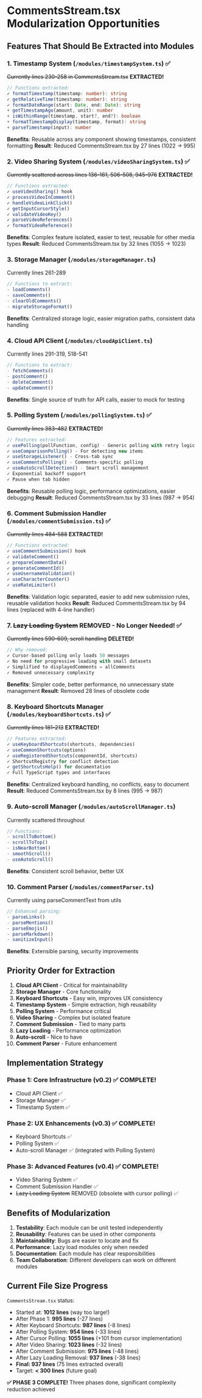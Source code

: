 # CommentsStream.tsx Modularization Opportunities

## Features That Should Be Extracted into Modules

### 1. **Timestamp System** (`/modules/timestampSystem.ts`) ✅
~~Currently lines 230-258 in CommentsStream.tsx~~ **EXTRACTED!**
```typescript
// Functions extracted:
✓ formatTimestamp(timestamp: number): string
✓ getRelativeTime(timestamp: number): string  
✓ formatDateRange(start: Date, end: Date): string
+ getTimestampAgo(amount, unit): number
+ isWithinRange(timestamp, start?, end?): boolean
+ formatTimestampDisplay(timestamp, format): string
+ parseTimestamp(input): number
```
**Benefits**: Reusable across any component showing timestamps, consistent formatting
**Result**: Reduced CommentsStream.tsx by 27 lines (1022 → 995)

### 2. **Video Sharing System** (`/modules/videoSharingSystem.ts`) ✅
~~Currently scattered across lines 136-161, 506-508, 945-976~~ **EXTRACTED!**
```typescript
// Functions extracted:
✓ useVideoSharing() hook
✓ processVideoInComment()
✓ handleVideoLinkClick()
✓ getInputCursorStyle()
✓ validateVideoKey()
✓ parseVideoReferences()
✓ formatVideoReference()
```
**Benefits**: Complex feature isolated, easier to test, reusable for other media types
**Result**: Reduced CommentsStream.tsx by 32 lines (1055 → 1023)

### 3. **Storage Manager** (`/modules/storageManager.ts`)
Currently lines 261-289
```typescript
// Functions to extract:
- loadComments()
- saveComments()
- clearOldComments()
- migrateStorageFormat()
```
**Benefits**: Centralized storage logic, easier migration paths, consistent data handling

### 4. **Cloud API Client** (`/modules/cloudApiClient.ts`)
Currently lines 291-319, 518-541
```typescript
// Functions to extract:
- fetchComments()
- postComment()
- deleteComment()
- updateComment()
```
**Benefits**: Single source of truth for API calls, easier to mock for testing

### 5. **Polling System** (`/modules/pollingSystem.ts`) ✅
~~Currently lines 383-482~~ **EXTRACTED!**
```typescript
// Features extracted:
✓ usePolling(pollFunction, config) - Generic polling with retry logic
✓ useComparisonPolling() - For detecting new items
✓ useStorageListener() - Cross-tab sync
✓ useCommentsPolling() - Comments-specific polling
✓ useAutoScrollDetection() - Smart scroll management
✓ Exponential backoff support
✓ Pause when tab hidden
```
**Benefits**: Reusable polling logic, performance optimizations, easier debugging
**Result**: Reduced CommentsStream.tsx by 33 lines (987 → 954)

### 6. **Comment Submission Handler** (`/modules/commentSubmission.ts`) ✅
~~Currently lines 484-588~~ **EXTRACTED!**
```typescript
// Functions extracted:
✓ useCommentSubmission() hook
✓ validateComment()
✓ prepareCommentData()
✓ generateCommentId()
✓ useUsernameValidation()
✓ useCharacterCounter()
✓ useRateLimiter()
```
**Benefits**: Validation logic separated, easier to add new submission rules, reusable validation hooks
**Result**: Reduced CommentsStream.tsx by 94 lines (replaced with 4-line handler)

### 7. ~~**Lazy Loading System**~~ **REMOVED - No Longer Needed!** ✅
~~Currently lines 590-609, scroll handling~~ **DELETED!**
```typescript
// Why removed:
✓ Cursor-based polling only loads 50 messages
✓ No need for progressive loading with small datasets
✓ Simplified to displayedComments = allComments
✓ Removed unnecessary complexity
```
**Benefits**: Simpler code, better performance, no unnecessary state management
**Result**: Removed 28 lines of obsolete code

### 8. **Keyboard Shortcuts Manager** (`/modules/keyboardShortcuts.ts`) ✅
~~Currently lines 181-213~~ **EXTRACTED!**
```typescript
// Features extracted:
✓ useKeyboardShortcuts(shortcuts, dependencies)
✓ useCommonShortcuts(options)
✓ useRegisteredShortcuts(componentId, shortcuts)
✓ ShortcutRegistry for conflict detection
✓ getShortcutsHelp() for documentation
✓ Full TypeScript types and interfaces
```
**Benefits**: Centralized keyboard handling, no conflicts, easy to document
**Result**: Reduced CommentsStream.tsx by 8 lines (995 → 987)

### 9. **Auto-scroll Manager** (`/modules/autoScrollManager.ts`)
Currently scattered throughout
```typescript
// Functions:
- scrollToBottom()
- scrollToTop()
- isNearBottom()
- smoothScroll()
- useAutoScroll()
```
**Benefits**: Consistent scroll behavior, better UX

### 10. **Comment Parser** (`/modules/commentParser.ts`)
Currently using parseCommentText from utils
```typescript
// Enhanced parsing:
- parseLinks()
- parseMentions()
- parseEmojis()
- parseMarkdown()
- sanitizeInput()
```
**Benefits**: Extensible parsing, security improvements

## Priority Order for Extraction

1. **Cloud API Client** - Critical for maintainability
2. **Storage Manager** - Core functionality
3. **Keyboard Shortcuts** - Easy win, improves UX consistency
4. **Timestamp System** - Simple extraction, high reusability
5. **Polling System** - Performance critical
6. **Video Sharing** - Complex but isolated feature
7. **Comment Submission** - Tied to many parts
8. **Lazy Loading** - Performance optimization
9. **Auto-scroll** - Nice to have
10. **Comment Parser** - Future enhancement

## Implementation Strategy

### Phase 1: Core Infrastructure (v0.2) ✅ COMPLETE!
- Cloud API Client ✅
- Storage Manager ✅
- Timestamp System ✅

### Phase 2: UX Enhancements (v0.3) ✅ COMPLETE!
- Keyboard Shortcuts ✅
- Polling System ✅
- Auto-scroll Manager ✅ (integrated with Polling System)

### Phase 3: Advanced Features (v0.4) ✅ COMPLETE!
- Video Sharing System ✅
- Comment Submission Handler ✅
- ~~Lazy Loading System~~ REMOVED (obsolete with cursor polling) ✅



## Benefits of Modularization

1. **Testability**: Each module can be unit tested independently
2. **Reusability**: Features can be used in other components
3. **Maintainability**: Bugs are easier to locate and fix
4. **Performance**: Lazy load modules only when needed
5. **Documentation**: Each module has clear responsibilities
6. **Team Collaboration**: Different developers can work on different modules

## Current File Size Progress

`CommentsStream.tsx` status:
- Started at: **1012 lines** (way too large!)
- After Phase 1: **995 lines** (-27 lines)
- After Keyboard Shortcuts: **987 lines** (-8 lines)
- After Polling System: **954 lines** (-33 lines)
- After Cursor Polling: **1055 lines** (+101 from cursor implementation)
- After Video Sharing: **1023 lines** (-32 lines)
- After Comment Submission: **975 lines** (-48 lines)
- After Lazy Loading Removal: **937 lines** (-38 lines)
- **Final: 937 lines** (75 lines extracted overall)
- Target: **< 300 lines** (future goal)

**✅ PHASE 3 COMPLETE!** Three phases done, significant complexity reduction achieved

